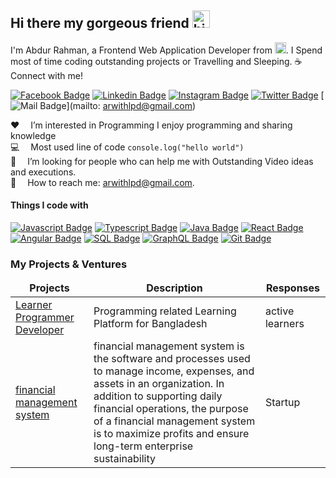 ## Hi there my gorgeous friend <img src="assets/hello.gif" width="28px" alt="hi">

I'm Abdur Rahman, a Frontend Web Application Developer from <img src="assets/bangladesh.png" width="18"/>. I Spend most of time coding outstanding projects or Travelling and Sleeping.
:coffee: &emsp;Connect with me!

[![Facebook Badge](https://img.shields.io/badge/Facebook-1877F2?style=for-the-badge&logo=facebook&logoColor=white)](https://www.facebook.com/arwithlpdf) [![Linkedin Badge](https://img.shields.io/badge/LinkedIn-0077B5?style=for-the-badge&logo=linkedin&logoColor=white)](https://www.linkedin.com/in/arwithlpd/) [![Instagram Badge](https://img.shields.io/badge/Instagram-E4405F?style=for-the-badge&logo=instagram&logoColor=white)](https://instagram.com/arwithlpd) [![Twitter Badge](https://img.shields.io/badge/Twitter-1DA1F2?style=for-the-badge&logo=twitter&logoColor=white)](https://twitter.com/arwithlpd) [![Mail Badge](https://img.shields.io/badge/Gmail-D14836?style=for-the-badge&logo=gmail&logoColor=white)](mailto: arwithlpd@gmail.com)

:hearts: &emsp;I’m interested in Programming I enjoy programming and sharing knowledge <br/>
:computer: &emsp;Most used line of code `console.log("hello world")` <br/>
🤔 &emsp;I’m looking for people who can help me with Outstanding Video ideas and executions.<br/>
:e-mail: &emsp;How to reach me: arwithlpd@gmail.com.

#### Things I code with

[![Javascript Badge](https://img.shields.io/badge/-Javascript-F0DB4F?style=for-the-badge&labelColor=black&logo=javascript&logoColor=F0DB4F)](#) [![Typescript Badge](https://img.shields.io/badge/-Typescript-007acc?style=for-the-badge&labelColor=black&logo=typescript&logoColor=007acc)](#) [![Java Badge](https://img.shields.io/badge/-java-F0DB4F?style=for-the-badge&labelColor=black&logo=java&logoColor=F0DB4F)](#) [![React Badge](https://img.shields.io/badge/-React-61DBFB?style=for-the-badge&labelColor=black&logo=react&logoColor=61DBFB)](#) [![Angular Badge](https://img.shields.io/badge/angular-000000?style=for-the-badge&logo=angular&logoColor=white)](#) [![SQL Badge](https://img.shields.io/badge/Sql-4EA94B?style=for-the-badge&logo=sql&logoColor=white)](#) [![GraphQL Badge](https://img.shields.io/badge/-GraphQl-e535ab?style=for-the-badge&labelColor=black&logo=node.js&logoColor=e535ab)](#) [![Git Badge](https://img.shields.io/badge/Git-F05032?style=for-the-badge&logo=git&logoColor=white)](#)

### My Projects & Ventures

<table>
  <thead align="center">
    <tr border: none;>
      <td><b>Projects</b></td>
      <td><b>Description</b></td>
      <td><b>Responses</b></td>
    </tr>
  </thead>
  <tbody>
    <tr>
      <td><a href="/" target="_blank">Learner Programmer Developer</a></td>
      <td>Programming related Learning Platform for Bangladesh</td>
      <td>active learners</td>
    </tr>
    <tr>
      <td><a href="/" target="_blank">financial management system</a></td>
      <td>financial management system is the software and processes used to manage income, expenses, and assets in an organization. In addition to supporting daily financial operations, the purpose of a financial management system is to maximize profits and ensure long-term enterprise sustainability</td>
      <td> Startup </td>
    </tr>
  </tbody>
</table>
